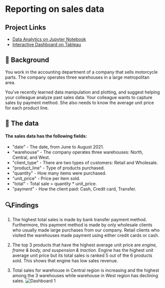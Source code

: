 # Reporting on sales data

## Project Links
- [Data Analytics on Jupyter Notebook](https://app.datacamp.com/workspace/w/ee3ec299-eec7-4c61-90a5-4b2905878caf)
- [Interactive Dashboard on Tableau](https://public.tableau.com/views/SalesReportofCompanySellingMotorcycleParts/Dashboard1?:language=en-GB&:display_count=n&:origin=viz_share_link)

## 📖 Background
You work in the accounting department of a company that sells motorcycle parts. The company operates three warehouses in a large metropolitan area.

You’ve recently learned data manipulation and plotting, and suggest helping your colleague analyze past sales data. Your colleague wants to capture sales by payment method. She also needs to know the average unit price for each product line.

## 💾 The data

#### The sales data has the following fields:
- "date" - The date, from June to August 2021.
- "warehouse" - The company operates three warehouses: North, Central, and West.
- "client_type" - There are two types of customers: Retail and Wholesale.
- "product_line" - Type of products purchased.
- "quantity" - How many items were purchased.
- "unit_price" - Price per item sold.
- "total" - Total sale = quantity * unit_price.
- "payment" - How the client paid: Cash, Credit card, Transfer.

## 🔍**Findings**

1. The highest total sales is made by bank transfer payment method. Furthermore, this payment method is made by only wholesale clients who usually made large purchases from our company. Retail clients who visited the warehouses made payment using either credit cards or cash.

2. The top 3 products that have the highest average unit price are _engine, frame & body, and suspension & traction_. Engine has the highest unit average unit price but its total sales is ranked 5 out of the 6 products sold. This shows that engine has low sales revenue.

3. Total sales for warehouse in Central region is increasing and the highest among the 3 warehouses while warehouse in West region has declining sales.
![Dashboard 1](https://github.com/yirongNg/Data-Viz-on-Sales-Report-of-Motorcycle-Parts-Company/assets/132359604/f109d214-bbd9-43b0-9e5a-6f9f10f41e0d)

